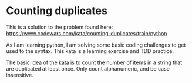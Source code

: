 # Counting duplicates
This is a solution to the problem found here: https://www.codewars.com/kata/counting-duplicates/train/python

As I am learning python, I am solving some basic coding challenges to get used to the syntax. This kata is a learning exercise and TDD practice.

The basic idea of the kata is to count the number of items in a string that are duplicated at least once. Only count alphanumeric, and be case insensitive.